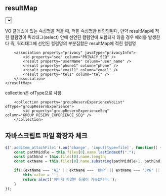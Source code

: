 ## resultMap

 <select id="findSurveyParticipantExcel" parameterType="surveyStatistic" resultMap="participant">
  SELECT DISTINCT
  M.USER_NAME,
  A.PRIVACY_SEQ,
  A.SUR_SEQ,
  M.SEQ,
  M.USER_NAME,
  M.PHONE,
  .....
 </select>

 VO 클래스에 있는 속성명을 적을 때, 적힌 속성명만 바인딩된다, 만약 resultMap에 적힌 컬럼명이 쿼리태그(select) 안에 선언된 컬럼안에 포함되지 않을 경우 에러를 발생한다 즉, 쿼리태그에 선언된 컬럼명의 부분집합은 resultMap에 적힌 컬럼명

 <resultMap id="participant" type="surveyStatistic">
 <!-- column : DB 컬럼명 -->
 <!-- property : type에 적힌 VO클래스에 있는 속성 명 -->
        <result property="userName" column="USER_NAME" />
        <result property="privacySeq" column="PRIVACY_SEQ" />
        <result property="surSeq" column="SUR_SEQ" />

 <!-- association은 1:1 관계 즉, VO 형식으로 받는 경우-->
 <!-- collection은 1:N 관계 즉, LIST 형식으로 받는 경우-->

 <!-- association의 javaType은 surveyStatistic 클래스 안에 명시된 privacyInfo 클래스명 -->
 <!-- assoication의 property는 surveyStatistic 클래스 안에 명시된 privacyInfo 객체 참조 변수명 -->
        <association property="privacy" javaType="privacyInfo">
            <id property="seq" column="PRIVACY_SEQ" />
            <result property="userName" column="user_name" />
            <result property="phone1" column="phone" />
            <result property="email1" column="email" />
            <result property="tel1" column="tel" />
        </association>
    </resultMap>

collection은 ofType으로 사용

        <collection property="groupReservExperienceVoList" ofType="groupReservExperience">
            <id property="groupReservExperienceSeq" column="GROUP_RESERV_EXPERIENCE_SEQ" />
        </collection>


## 자바스크립트 파일 확장자 체크

```javascript
$('.additem_attachFile1').on('change', 'input[type=file]', function() {
    const pathMiddle = this.files[0].name.lastIndexOf(".");
    const pathEnd = this.files[0].name.length;
    const extName = this.files[0].name.substring(pathMiddle+1, pathEnd).toUpperCase();

    if(!(extName === 'AI' || extName === 'BMP' || extName === 'JPG' || extName === 'JPEG' || extName === 'JPE' || extName === 'JFIF' || extName === 'PNG')) {
        this.value = '';
        return alert('이미지 파일만 등록이 가능합니다.');
    }
});
```